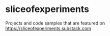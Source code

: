 # sliceofexperiments
Projects and code samples that are featured on https://sliceofexperiments.substack.com
